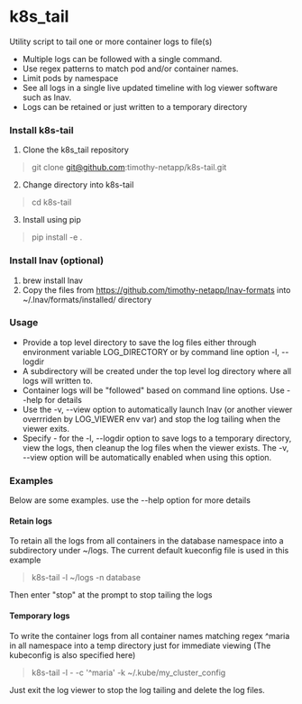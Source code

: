 # k8s_tail
Utility script to tail one or more container logs to file(s)
* Multiple logs can be followed with a single command. 
* Use regex patterns to match pod and/or container names.
* Limit pods by namespace
* See all logs in a single live updated timeline with 
log viewer software such as lnav.
* Logs can be retained or just written to a temporary directory

### Install k8s-tail
1. Clone the k8s_tail repository
> git clone git@github.com:timothy-netapp/k8s-tail.git

2. Change directory into k8s-tail
> cd k8s-tail

3. Install using pip
> pip install -e .

### Install lnav (optional)
1) brew install lnav
2) Copy the files from https://github.com/timothy-netapp/lnav-formats
into ~/.lnav/formats/installed/ directory

### Usage
* Provide a top level directory to save the log files
either through environment variable LOG_DIRECTORY or
by command line option -l, --logdir
* A subdirectory will be created under the top level log
directory where all logs will written to.
* Container logs will be "followed" based on command line
options. Use --help for details
* Use the -v, --view option to automatically launch lnav
(or another viewer overrriden by LOG_VIEWER env var) and
stop the log tailing when the viewer exits.
* Specify - for the -l, --logdir option to save logs to a
temporary directory, view the logs, then cleanup the log
files when the viewer exists. The -v, --view option will be
automatically enabled when using this option.

### Examples
Below are some examples. use the --help option for more
details

#### Retain logs
To retain all the logs from all containers in the database
namespace into a subdirectory under ~/logs. The current
default kueconfig file is used in this example
> k8s-tail -l ~/logs -n database

Then enter "stop" at the prompt to stop tailing the logs

#### Temporary logs
To write the container logs from all container names matching
regex ^maria in all namespace into a temp directory just
for immediate viewing (The kubeconfig is also specified here)
>k8s-tail -l - -c '^maria' -k ~/.kube/my_cluster_config

Just exit the log viewer to stop the log tailing and delete
the log files.
